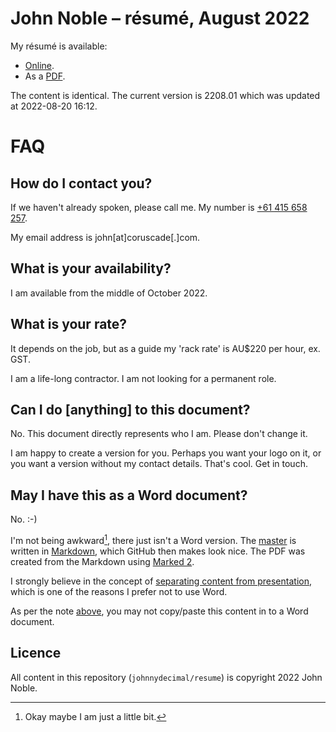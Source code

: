 # John Noble – résumé, August 2022

My résumé is available:

- [Online](https://github.com/johnnydecimal/resume/blob/main/resume.md).
- As a [PDF](https://github.com/johnnydecimal/resume/raw/e47b968fd30eac6509772deb7cba3c4cc263ad46/John%20Noble%20%E2%80%93%20re%CC%81sume%CC%81,%20August%202022.pdf).

The content is identical. The current version is 2208.01 which was updated at 2022-08-20 16:12.

# FAQ

## How do I contact you?

If we haven't already spoken, please call me. My number is [+61 415 658 257](tel:+61415658257).

My email address is john\[at\]coruscade\[.\]com.

## What is your availability?

I am available from the middle of October 2022.

## What is your rate?

It depends on the job, but as a guide my 'rack rate' is AU$220 per hour, ex. GST.

I am a life-long contractor. I am not looking for a permanent role.

## Can I do \[anything\] to this document?

No. This document directly represents who I am. Please don't change it.

I am happy to create a version for you. Perhaps you want your logo on it, or you want a version without my contact details. That's cool. Get in touch.

## May I have this as a Word document?

No. :-)

I'm not being awkward[^awk], there just isn't a Word version. The [master](https://raw.githubusercontent.com/johnnydecimal/resume/main/resume.md) is written in [Markdown](https://daringfireball.net/projects/markdown/), which GitHub then makes look nice. The PDF was created from the Markdown using [Marked 2](https://marked2app.com).

I strongly believe in the concept of [separating content from presentation](https://duckduckgo.com/?q=content+vs+presentation+html+css), which is one of the reasons I prefer not to use Word.

As per the note [above](https://github.com/johnnydecimal/resume/blob/main/README.md#can-i-do-anything-to-this-document), you may not copy/paste this content in to a Word document.

## Licence

All content in this repository (`johnnydecimal/resume`) is copyright 2022 John Noble.

[^awk]: Okay maybe I am just a little bit.
